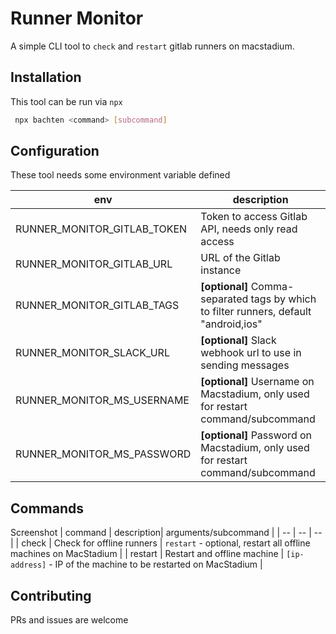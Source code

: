 # Runner Monitor
A simple CLI tool to `check` and `restart` gitlab runners on macstadium.

## Installation
This tool can be run via `npx`
  ```sh
   npx bachten <command> [subcommand]
  ```

## Configuration
These tool needs some environment variable defined

| env | description|
| -- | -- |
| RUNNER_MONITOR_GITLAB_TOKEN | Token to access Gitlab API, needs only read access |
| RUNNER_MONITOR_GITLAB_URL   | URL of the Gitlab instance |
| RUNNER_MONITOR_GITLAB_TAGS  | **[optional]** Comma-separated tags by which to filter runners, default "android,ios"|
| RUNNER_MONITOR_SLACK_URL    | **[optional]** Slack webhook url to use in sending messages |
| RUNNER_MONITOR_MS_USERNAME  | **[optional]** Username on Macstadium, only used for restart command/subcommand |
| RUNNER_MONITOR_MS_PASSWORD  | **[optional]** Password on Macstadium, only used for restart command/subcommand |


## Commands
Screenshot
| command | description| arguments/subcommand |
| -- | -- | -- |
| check | Check for offline runners | `restart` - optional, restart all offline machines on MacStadium |
| restart | Restart and offline machine | `[ip-address]` - IP of the machine to be restarted on MacStadium |


## Contributing 
PRs and issues are welcome
